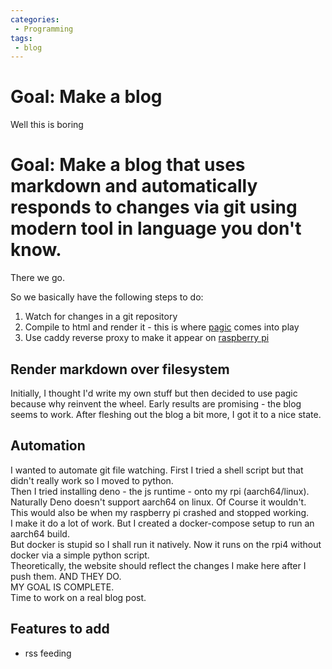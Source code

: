 ```yaml
---
categories:
 - Programming 
tags:
 - blog 
---
```

# Goal: Make a blog
Well this is boring
# Goal: Make a blog that uses markdown and automatically responds to changes via git using modern tool in language you don't know.
There we go.

So we basically have the following steps to do:
1. Watch for changes in a git repository
2. Compile to html and render it - this is where [pagic](https://github.com/xcatliu/pagic) comes into play
3. Use caddy reverse proxy to make it appear on [raspberry pi](https://bageljr.com)
## Render markdown over filesystem
Initially, I thought I'd write my own stuff but then decided to use pagic because why reinvent the wheel.
Early results are promising - the blog seems to work.
After fleshing out the blog a bit more, I got it to a nice state.
## Automation
I wanted to automate git file watching.
First I tried a shell script but that didn't really work so I moved to python.  
Then I tried installing deno - the js runtime - onto my rpi (aarch64/linux). Naturally Deno doesn't support aarch64 on linux. Of Course it wouldn't.   
This would also be when my raspberry pi crashed and stopped working.  
I make it do a lot of work. But I created a docker-compose setup to run an aarch64 build.   
But docker is stupid so I shall run it natively.
Now it runs on the rpi4 without docker via a simple python script.  
Theoretically, the website should reflect the changes I make here after I push them. AND THEY DO.   
MY GOAL IS COMPLETE.  
Time to work on a real blog post.
## Features to add 
- rss feeding
